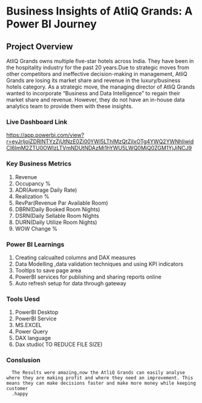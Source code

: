 # Business Insights of AtliQ Grands: A Power BI Journey

##  Project Overview
AtliQ Grands owns multiple five-star hotels across India. They have been in the hospitality industry for the past 20 years.Due to strategic moves from other competitors and ineffective decision-making in management, AtliQ Grands are losing its market share and revenue in the luxury/business hotels category. As a strategic move, the managing director of AtliQ Grands wanted to incorporate “Business and Data Intelligence” to regain their market share and revenue. However, they do not have an in-house data analytics team to provide them with these insights.

### Live Dashboard Link 
https://app.powerbi.com/view?r=eyJrIjoiZDRlNTYzZjUtNzE0Zi00YWI5LThlMzQtZjIxOTg4YWQ2YWNhIiwidCI6ImM2ZTU0OWIzLTVmNDUtNDAzMi1hYWU5LWQ0MjQ0ZGM1YjJjNCJ9

 ### Key Business Metrics
 1. Revenue
 2. Occupancy % 
 3. ADR(Average Daily Rate)
 4. Realization %
 5. RevPar(Revenue Par Available Room)
 6. DBRN(Daily Booked Room Nights)
 7. DSRN(Daily Sellable Room NIghts
 8. DURN(Daily Utilize Room Nights)
 9. WOW Change %
 
 ### Power BI Learnings
  1. Creating calcualted columns and DAX measures
  2. Data Modelling ,data validation techniques and using KPI indicators
  3. Tooltips to save page area
  7. PowerBI services for publishing and sharing reports online
  8. Auto refresh setup for data through gateway

  ### Tools Uesd
  1. PowerBI Desktop
  2. PowerBI Service
  4. MS.EXCEL 
  5. Power Query
  6. DAX language
  7. Dax studio( TO REDUCE FILE SIZE)

  ### Conslusion
      The Results were amazing,now the AtliQ Grands can easily analyse where they are making profit and where they need an improvement. This means they can make decisions faster and make more money while keeping customer 
      .happy 
